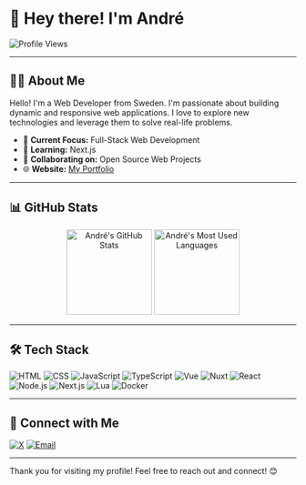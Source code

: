 # 👋 Hey there! I'm André

![Profile Views](https://komarev.com/ghpvc/?username=claaayz&color=blueviolet&style=for-the-badge	)

---

## 🧑‍💻 About Me

Hello! I'm a Web Developer from Sweden. I'm passionate about building dynamic and responsive web applications. I love to explore new technologies and leverage them to solve real-life problems.

- 🎯 **Current Focus:** Full-Stack Web Development
- 🚀 **Learning:** Next.js
- 👥 **Collaborating on:** Open Source Web Projects
- 🌐 **Website:** [My Portfolio](https://claaayz.com)

---

## 📊 GitHub Stats

<div align="center">
  <img height="150em" src="https://github-readme-stats.vercel.app/api?username=claaayz&show_icons=true&theme=radical&count_private=true" alt="André's GitHub Stats" />
  <img height="150em" src="https://github-readme-stats.vercel.app/api/top-langs/?username=claaayz&layout=compact&theme=radical" alt="André's Most Used Languages" />
</div>

---

## 🛠️ Tech Stack

![HTML](https://img.shields.io/badge/HTML-E34F26?style=for-the-badge&logo=html5&logoColor=white)
![CSS](https://img.shields.io/badge/CSS-1572B6?style=for-the-badge&logo=css3&logoColor=white)
![JavaScript](https://img.shields.io/badge/JavaScript-F7DF1E?style=for-the-badge&logo=javascript&logoColor=black)
![TypeScript](https://img.shields.io/badge/TypeScript-007ACC?style=for-the-badge&logo=typescript&logoColor=white)
![Vue](https://img.shields.io/badge/Vue.js-4FC08D?style=for-the-badge&logo=vue.js&logoColor=white)
![Nuxt](https://img.shields.io/badge/Nuxt.js-00C58E?style=for-the-badge&logo=nuxt.js&logoColor=white)
![React](https://img.shields.io/badge/React-20232A?style=for-the-badge&logo=react&logoColor=61DAFB)
![Node.js](https://img.shields.io/badge/Node.js-339933?style=for-the-badge&logo=nodedotjs&logoColor=white)
![Next.js](https://img.shields.io/badge/Next.js-000000?style=for-the-badge&logo=nextdotjs&logoColor=white)
![Lua](https://img.shields.io/badge/Lua-2C2D72?style=for-the-badge&logo=lua&logoColor=white)
![Docker](https://img.shields.io/badge/Docker-2496ED?style=for-the-badge&logo=docker&logoColor=white)

---

## 💬 Connect with Me

[![X](https://img.shields.io/badge/X-1DA1F2?style=for-the-badge&logo=x&logoColor=white)](https://x.com/claaayz69)
[![Email](https://img.shields.io/badge/Email-D14836?style=for-the-badge&logo=gmail&logoColor=white)](mailto:andrenoren000@gmail.com)


---

Thank you for visiting my profile! Feel free to reach out and connect! 😊
